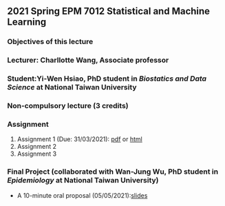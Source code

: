 ## 2021 Spring EPM 7012 Statistical and Machine Learning

### Objectives of this lecture
### Lecturer: Charllotte Wang, Associate professor
### Student:Yi-Wen Hsiao, PhD student in *Biostatics and Data Science* at National Taiwan University
### Non-compulsory lecture (3 credits)

### Assignment

  1. Assignment 1 (Due: 31/03/2021): [pdf](http://www.ywhsiao.com/2021-Spring-EPM-7012-Statistical-and-Machine-Learning/Assignment1.pdf) or [html](http://www.ywhsiao.com/2021-Spring-EPM-7012-Statistical-and-Machine-Learning/Assignment1.html)
  2. Assignment 2
  3. Assignment 3

### Final Project (collaborated with Wan-Jung Wu, PhD student in *Epidemiology* at National Taiwan University)

  - A 10-minute oral proposal (05/05/2021):[slides]()

